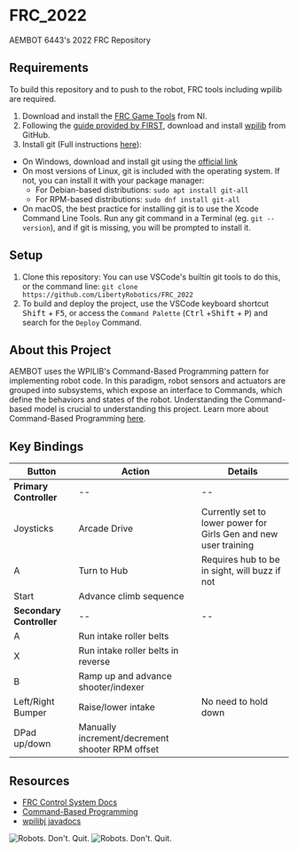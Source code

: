 # FRC_2022
AEMBOT 6443's 2022 FRC Repository

## Requirements
To build this repository and to push to the robot, FRC tools including wpilib are required.
1. Download and install the [FRC Game Tools](https://www.ni.com/en-us/support/downloads/drivers/download.frc-game-tools.html#440024) from NI.
2. Following the [guide provided by FIRST](https://docs.wpilib.org/en/stable/docs/zero-to-robot/step-2/wpilib-setup.html), download and install [wpilib](https://github.com/wpilibsuite/allwpilib/releases/tag/v2022.2.1) from GitHub.
3. Install git (Full instructions [here](https://git-scm.com/book/en/v2/Getting-Started-Installing-Git)):
  * On Windows, download and install git using the [official link](https://git-scm.com/download/win)
  * On most versions of Linux, git is included with the operating system. If not, you can install it with your package manager:
    * For Debian-based distributions: `sudo apt install git-all`
    * For RPM-based distributions: `sudo dnf install git-all`
  * On macOS, the best practice for installing git is to use the Xcode Command Line Tools. Run any git command in a Terminal (eg. `git --version`), and if git is missing, you will be prompted to install it.

## Setup
1. Clone this repository:
You can use VSCode's builtin git tools to do this, or the command line:
`git clone https://github.com/LibertyRobotics/FRC_2022`
2. To build and deploy the project, use the VSCode keyboard shortcut <kbd>Shift</kbd> + <kbd>F5</kbd>, or access the `Command Palette` (<kbd>Ctrl</kbd> +<kbd>Shift</kbd> + <kbd>P</kbd>) and search for the `Deploy` Command.

## About this Project
AEMBOT uses the WPILIB's Command-Based Programming pattern for implementing robot code. In this paradigm, robot sensors and actuators are grouped into subsystems, which expose an interface to Commands, which define the behaviors and states of the robot. Understanding the Command-based model is crucial to understanding this project. Learn more about Command-Based Programming [here](https://docs.wpilib.org/en/stable/docs/software/commandbased/index.html).

## Key Bindings

| Button  | Action | Details |
| -- | -- | -- |
| **Primary Controller** | -- | -- |
| Joysticks | Arcade Drive | Currently set to lower power for Girls Gen and new user training |
| A | Turn to Hub | Requires hub to be in sight, will buzz if not |
| Start | Advance climb sequence | |
| **Secondary Controller** | -- | -- |
| A | Run intake roller belts | |
| X | Run intake roller belts in reverse | |
| B | Ramp up and advance shooter/indexer | |
| Left/Right Bumper | Raise/lower intake | No need to hold down |
| DPad up/down | Manually increment/decrement shooter RPM offset | |


## Resources
* [FRC Control System Docs](https://docs.wpilib.org/en/stable/index.html)
* [Command-Based Programming](https://docs.wpilib.org/en/stable/docs/software/commandbased/index.html)
* [wpilibj javadocs](https://first.wpi.edu/wpilib/allwpilib/docs/release/java/index.html)

![Robots. Don't. Quit.](https://drive.google.com/uc?export=download&id=1FHWfhFtUOuyOHyrDigHGzEt0eMrn_GTo#gh-dark-mode-only)
![Robots. Don't. Quit.](https://user-images.githubusercontent.com/31430937/163511327-a63c9b28-d52f-478e-8b6b-478de8449ab4.png#gh-light-mode-only)
